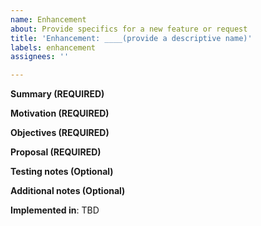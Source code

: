```yaml
---
name: Enhancement
about: Provide specifics for a new feature or request
title: 'Enhancement: ____(provide a descriptive name)'
labels: enhancement
assignees: ''

---
```


**Summary (REQUIRED)**
<!--A clear and concise description of what the enhancement is and its scope.
Consider including the expected behavior of new features here.-->

**Motivation (REQUIRED)**
<!--Describe why the enhancement is needed.-->

**Objectives (REQUIRED)**
<!--List the indicators of success.-->

**Proposal (REQUIRED)**
<!--An actual plan of action of how the enhancement will be implemented.-->

**Testing notes (Optional)**
<!--This is strongly suggested for new features.-->

**Additional notes (Optional)**
<!--Add any notes about the enhancement here.-->

<!--Branch info-->
**Implemented in**: TBD <!--`feature/feature_name` or `hotfix/v?.?.?` #(PR No) --> 